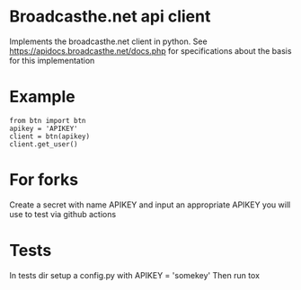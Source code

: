 # Broadcasthe.net api client

Implements the broadcasthe.net client in python. See https://apidocs.broadcasthe.net/docs.php for specifications about the basis for this implementation

# Example

    from btn import btn
    apikey = 'APIKEY'
    client = btn(apikey)
    client.get_user()


# For forks
Create a secret with name APIKEY and input an appropriate APIKEY you will use to test via github actions

# Tests
In tests dir setup a config.py with APIKEY = 'somekey'
Then run tox
